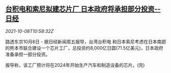 <!--1633692662000-->
[台积电和索尼拟建芯片厂 日本政府将承担部分投资--日经](https://cn.reuters.com/article/tsmc-sony-chip-plant-plan-1008-idCNKBS2GY13Y)
------

<div><i>2021-10-08T10:58:32Z</i></div><p>路透东京10月8日 - 据日经新闻周五报导，台湾台积电 和日本索尼考虑在日本南部的熊本市联合建设一个芯片工厂，总投资约8,000亿日圆(71.5亿美元)，日本政府准备承担一部分投资。</p><p>报导称，该工厂预计将在2024年开始生产汽车和制造设备的芯片。(完)</p>
